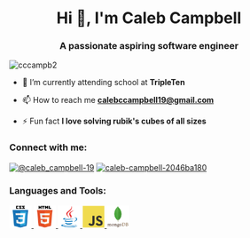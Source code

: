 <h1 align="center">Hi 👋, I'm Caleb Campbell</h1>
<h3 align="center">A passionate aspiring software engineer</h3>

<p align="left"> <img src="https://komarev.com/ghpvc/?username=cccampb2&label=Profile%20views&color=0e75b6&style=flat" alt="cccampb2" /> </p>

- 🔭 I’m currently attending school at **TripleTen**

- 📫 How to reach me **calebccampbell19@gmail.com**

- ⚡ Fun fact **I love solving rubik's cubes of all sizes**

<h3 align="left">Connect with me:</h3>
<p align="left">
<a href="https://dev.to/@caleb_campbell-19" target="blank"><img align="center" src="https://raw.githubusercontent.com/rahuldkjain/github-profile-readme-generator/master/src/images/icons/Social/devto.svg" alt="@caleb_campbell-19" height="30" width="40" /></a>
<a href="https://linkedin.com/in/caleb-campbell-2046ba180" target="blank"><img align="center" src="https://raw.githubusercontent.com/rahuldkjain/github-profile-readme-generator/master/src/images/icons/Social/linked-in-alt.svg" alt="caleb-campbell-2046ba180" height="30" width="40" /></a>
</p>

<h3 align="left">Languages and Tools:</h3>
<p align="left"> <a href="https://www.w3schools.com/css/" target="_blank" rel="noreferrer"> <img src="https://raw.githubusercontent.com/devicons/devicon/master/icons/css3/css3-original-wordmark.svg" alt="css3" width="40" height="40"/> </a> <a href="https://www.w3.org/html/" target="_blank" rel="noreferrer"> <img src="https://raw.githubusercontent.com/devicons/devicon/master/icons/html5/html5-original-wordmark.svg" alt="html5" width="40" height="40"/> </a> <a href="https://www.java.com" target="_blank" rel="noreferrer"> <img src="https://raw.githubusercontent.com/devicons/devicon/master/icons/java/java-original.svg" alt="java" width="40" height="40"/> </a> <a href="https://developer.mozilla.org/en-US/docs/Web/JavaScript" target="_blank" rel="noreferrer"> <img src="https://raw.githubusercontent.com/devicons/devicon/master/icons/javascript/javascript-original.svg" alt="MongoDB" width="40" height="40"/> </a> <a href="https://www.mongodb.com" target="_blank" rel="noreferrer"> <img src="https://github.com/devicons/devicon/blob/master/icons/mongodb/mongodb-original-wordmark.svg" alt="javascript" width="40" height="40"/> </a> </p>


